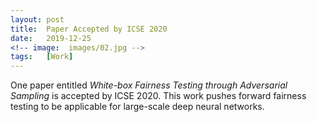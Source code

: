 ```yaml
---
layout: post
title:  Paper Accepted by ICSE 2020
date:   2019-12-25
<!-- image:  images/02.jpg -->
tags:   [Work]
---
```


One paper entitled *White-box Fairness Testing through Adversarial Sampling* is accepted by ICSE 2020. This work pushes forward fairness testing to be applicable for large-scale deep neural networks.